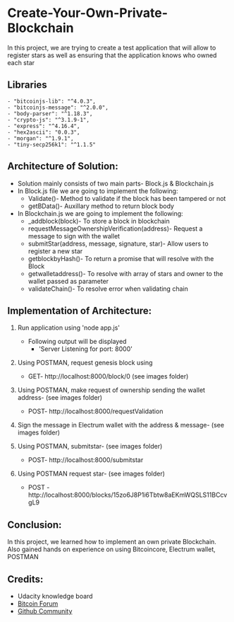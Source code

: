 # Create-Your-Own-Private-Blockchain
In this project, we are trying to create a test application that will allow to register stars as well as ensuring that the application knows who owned each star

## Libraries
    - "bitcoinjs-lib": "^4.0.3",
    - "bitcoinjs-message": "^2.0.0",
    - "body-parser": "^1.18.3",
    - "crypto-js": "^3.1.9-1",
    - "express": "^4.16.4",
    - "hex2ascii": "0.0.3",
    - "morgan": "^1.9.1",
    - "tiny-secp256k1": "^1.1.5"

## Architecture of Solution: 
- Solution mainly consists of two main parts- Block.js & Blockchain.js
- In Block.js file we are going to implement the following:
    - Validate()- Method to validate if the block has been tampered or not 
    - getBData()- Auxillary method to return block body
- In Blockchain.js we are going to implement the following:
    - _addblock(block)- To store a block in blockchain
    - requestMessageOwnershipVerification(address)- Request a message to sign with the wallet
    - submitStar(address, message, signature, star)- Allow users to register a new star
    - getblockbyHash()- To return a promise that will resolve with the Block 
    - getwalletaddress()- To resolve with array of stars and owner to the wallet passed as parameter
    - validateChain()- To resolve error when validating chain 


## Implementation of Architecture: 
1. Run application using 'node app.js'
     - Following output will be displayed
          - 'Server Listening for port: 8000'

2. Using POSTMAN, request genesis block using 
    -  GET- http://localhost:8000/block/0 (see images folder)

3. Using POSTMAN, make request of ownership sending the wallet address- (see images folder)
    - POST- http://localhost:8000/requestValidation

4. Sign the message in Electrum wallet with the address & message- (see images folder)

5. Using POSTMAN, submitstar- (see images folder)
     - POST- http://localhost:8000/submitstar

6. Using POSTMAN request star- (see images folder)
     - POST - http://localhost:8000/blocks/15zo6J8P1i6Tbtw8aEKmWQSLS11BCcvgL9



## Conclusion: 
In this project, we learned how to implement an own private Blockchain. Also gained hands on experience on using Bitcoincore, Electrum wallet, POSTMAN

## Credits: 
- Udacity knowledge board
- [Bitcoin Forum](https://bitcoin.org/en/community)
- [Github Community](github.com)
    
